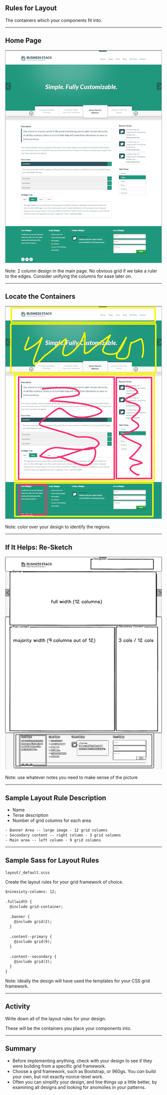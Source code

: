 ## Rules for Layout

The containers which your components fit into.

-------------
## Home Page

<!-- .slide: data-background-image="assets/AnggaPutra_home_psd.png" -->
<!-- .slide: data-background-position="top left" -->
<!-- .slide: data-state="bgimage" -->

<img src="assets/AnggaPutra_home_psd.png" class="noshow" />

Note: 2 column design in the main page. No obvious grid if we take a ruler to the edges. Consider unifying the columns for ease later on.

-------------
## Locate the Containers

<!-- .slide: data-background-image="assets/AnggaPutra_home_layout.png" -->
<!-- .slide: data-background-position="top left" -->
<!-- .slide: data-state="bgimage" -->

<img src="assets/AnggaPutra_home_layout.png" class="noshow" />

Note: color over your design to identify the regions

-------------
## If It Helps: Re-Sketch

<!-- .slide: data-background-image="assets/AnggaPutra_sketched.png" -->
<!-- .slide: data-background-position="top left" -->
<!-- .slide: data-state="bgimage" -->

<img src="assets/AnggaPutra_sketched.png" class="noshow" />

Note: use whatever notes you need to make sense of the picture

---------
## Sample Layout Rule Description

- Name
- Terse description
- Number of grid columns for each area

````
- Banner Area -- large image - 12 grid columns
- Secondary content -- right column - 3 grid columns
- Main area -- left column - 9 grid columns
````

-------------
## Sample Sass for Layout Rules

``layout/_default.scss`` 

Create the layout rules for your grid framework of choice.

````
$ninesixty-columns: 12;

.fullwidth {
  @include grid-container;
  
  .banner {
    @include grid(2);
  }

  .content--primary {
    @include grid(9);
  }

  .content--secondary {
    @include grid(3);
  }
}
````
Note: Ideally the design will have used the templates for your CSS grid framework.

----------------
## Activity

Write down all of the layout rules for your design.

These will be the containers you place your components into.

--------
## Summary

- Before implementing anything, check with your design to see if they were building from a specific grid framework.
- Choose a grid framework, such as Bootstrap, or 960gs. You *can* build your own, but not exactly novice-level work.
- Often you can simplify your design, and line things up a little better, by examining all designs and looking for anomolies in your patterns.
